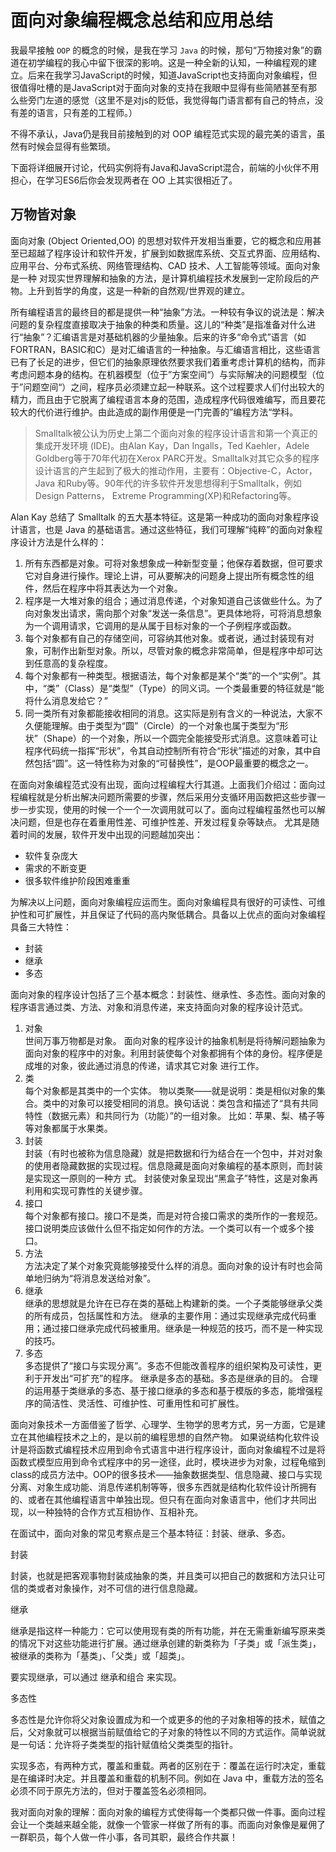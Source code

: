 # 面向对象编程概念总结和应用总结

我最早接触 `OOP` 的概念的时候，是我在学习 `Java` 的时候，那句“万物接对象”的霸道在初学编程的我心中留下很深的影响。这是一种全新的认知，一种编程观的建立。后来在我学习JavaScript的时候，知道JavaScript也支持面向对象编程，但很值得吐槽的是JavaScript对于面向对象的支持在我眼中显得有些简陋甚至有那么些旁门左道的感觉（这里不是对js的贬低，我觉得每门语言都有自己的特点，没有差的语言，只有差的工程师。）

不得不承认，Java仍是我目前接触到的对 OOP 编程范式实现的最完美的语言，虽然有时候会显得有些繁琐。

下面将详细展开讨论，代码实例将有Java和JavaScript混合，前端的小伙伴不用担心，在学习ES6后你会发现两者在 OO 上其实很相近了。

## 万物皆对象

面向对象  (Object Oriented,OO) 的思想对软件开发相当重要，它的概念和应用甚至已超越了程序设计和软件开发，扩展到如数据库系统、交互式界面、应用结构、应用平台、分布式系统、网络管理结构、CAD 技术、人工智能等领域。面向对象是一种 对现实世界理解和抽象的方法，是计算机编程技术发展到一定阶段后的产物。上升到哲学的角度，这是一种新的自然观/世界观的建立。

所有编程语言的最终目的都是提供一种“抽象”方法。一种较有争议的说法是：解决问题的复杂程度直接取决于抽象的种类和质量。这儿的“种类”是指准备对什么进行“抽象”？汇编语言是对基础机器的少量抽象。后来的许多“命令式”语言（如FORTRAN，BASIC和C）是对汇编语言的一种抽象。与汇编语言相比，这些语言已有了长足的进步，但它们的抽象原理依然要求我们着重考虑计算机的结构，而非考虑问题本身的结构。在机器模型（位于”方案空间“）与实际解决的问题模型（位于”问题空间“）之间，程序员必须建立起一种联系。这个过程要求人们付出较大的精力，而且由于它脱离了编程语言本身的范围，造成程序代码很难编写，而且要花较大的代价进行维护。由此造成的副作用便是一门完善的”编程方法“学科。

> Smalltalk被公认为历史上第二个面向对象的程序设计语言和第一个真正的集成开发环境 (IDE)。由Alan Kay，Dan Ingalls，Ted Kaehler，Adele Goldberg等于70年代初在Xerox PARC开发。Smalltalk对其它众多的程序设计语言的产生起到了极大的推动作用，主要有：Objective-C，Actor， Java 和Ruby等。90年代的许多软件开发思想得利于Smalltalk，例如Design Patterns， Extreme Programming(XP)和Refactoring等。

Alan Kay 总结了 Smalltalk 的五大基本特征。这是第一种成功的面向对象程序设计语言，也是 Java 的基础语言。通过这些特征，我们可理解“纯粹”的面向对象程序设计方法是什么样的：

1. 所有东西都是对象。可将对象想象成一种新型变量；他保存着数据，但可要求它对自身进行操作。理论上讲，可从要解决的问题身上提出所有概念性的组件，然后在程序中将其表达为一个对象。
2. 程序是一大堆对象的组合；通过消息传递，个对象知道自己该做些什么。为了向对象发出请求，需向那个对象“发送一条信息”。更具体地将，可将消息想象为一个调用请求，它调用的是从属于目标对象的一个子例程序或函数。
3. 每个对象都有自己的存储空间，可容纳其他对象。或者说，通过封装现有对象，可制作出新型对象。所以，尽管对象的概念非常简单，但是程序中却可达到任意高的复杂程度。
4. 每个对象都有一种类型。根据语法，每个对象都是某个“类”的一个“实例”。其中，“类”（Class）是“类型”（Type）的同义词。一个类最重要的特征就是“能将什么消息发给它？”
5. 同一类所有对象都能接收相同的消息。这实际是别有含义的一种说法，大家不久便能理解。由于类型为“圆”（Circle）的一个对象也属于类型为“形状”（Shape）的一个对象，所以一个圆完全能接受形式消息。这意味着可让程序代码统一指挥“形状”，令其自动控制所有符合“形状”描述的对象，其中自然包括“圆”。这一特性称为对象的“可替换性”，是OOP最重要的概念之一。

在面向对象编程范式没有出现，面向过程编程大行其道。上面我们介绍过：面向过程编程就是分析出解决问题所需要的步骤，然后采用分支循环用函数把这些步骤一步一步实现，使用的时候一个一个一次调用就可以了。面向过程编程虽然也可以解决问题，但是也存在着重用性差、可维护性差、开发过程复杂等缺点。
尤其是随着时间的发展，软件开发中出现的问题越加突出：

* 软件复杂庞大
* 需求的不断变更
* 很多软件维护阶段困难重重

为解决以上问题，面向对象编程应运而生。面向对象编程具有很好的可读性、可维护性和可扩展性，并且保证了代码的高内聚低耦合。具备以上优点的面向对象编程具备三大特性：

* 封装
* 继承
* 多态

面向对象的程序设计包括了三个基本概念：封装性、继承性、多态性。面向对象的程序语言通过类、方法、对象和消息传递，来支持面向对象的程序设计范式。
1. 对象  
世间万事万物都是对象。
面向对象的程序设计的抽象机制是将待解问题抽象为面向对象的程序中的对象。利用封装使每个对象都拥有个体的身份。程序便是成堆的对象，彼此通过消息的传递，请求其它对象 进行工作。 
2. 类  
每个对象都是其类中的一个实体。
物以类聚——就是说明：类是相似对象的集合。类中的对象可以接受相同的消息。换句话说：类包含和描述了“具有共同特性（数据元素）和共同行为（功能）”的一组对象。
比如：苹果、梨、橘子等等对象都属于水果类。 
3. 封装  
封装（有时也被称为信息隐藏）就是把数据和行为结合在一个包中，并对对象的使用者隐藏数据的实现过程。信息隐藏是面向对象编程的基本原则，而封装是实现这一原则的一种方 式。
封装使对象呈现出“黑盒子”特性，这是对象再利用和实现可靠性的关键步骤。 
4. 接口  
每个对象都有接口。接口不是类，而是对符合接口需求的类所作的一套规范。接口说明类应该做什么但不指定如何作的方法。一个类可以有一个或多个接口。
5. 方法  
方法决定了某个对象究竟能够接受什么样的消息。面向对象的设计有时也会简单地归纳为“将消息发送给对象”。 
6. 继承  
继承的思想就是允许在已存在类的基础上构建新的类。一个子类能够继承父类的所有成员，包括属性和方法。
继承的主要作用：通过实现继承完成代码重用；通过接口继承完成代码被重用。继承是一种规范的技巧，而不是一种实现的技巧。 
7. 多态  
多态提供了“接口与实现分离”。多态不但能改善程序的组织架构及可读性，更利于开发出“可扩充”的程序。
继承是多态的基础。多态是继承的目的。
合理的运用基于类继承的多态、基于接口继承的多态和基于模版的多态，能增强程序的简洁性、灵活性、可维护性、可重用性和可扩展性。

面向对象技术一方面借鉴了哲学、心理学、生物学的思考方式，另一方面，它是建立在其他编程技术之上的，是以前的编程思想的自然产物。
如果说结构化软件设计是将函数式编程技术应用到命令式语言中进行程序设计，面向对象编程不过是将函数式模型应用到命令式程序中的另一途径，此时，模块进步为对象，过程龟缩到class的成员方法中。OOP的很多技术——抽象数据类型、信息隐藏、接口与实现分离、对象生成功能、消息传递机制等等，很多东西就是结构化软件设计所拥有的、或者在其他编程语言中单独出现。但只有在面向对象语言中，他们才共同出现，以一种独特的合作方式互相协作、互相补充。


在面试中，面向对象的常见考察点是三个基本特征：封装、继承、多态。

封装

封装，也就是把客观事物封装成抽象的类，并且类可以把自己的数据和方法只让可信的类或者对象操作，对不可信的进行信息隐藏。

继承

继承是指这样一种能力：它可以使用现有类的所有功能，并在无需重新编写原来类的情况下对这些功能进行扩展。通过继承创建的新类称为「子类」或「派生类」，被继承的类称为「基类」、「父类」或「超类」。

要实现继承，可以通过 继承和组合 来实现。

多态性

多态性是允许你将父对象设置成为和一个或更多的他的子对象相等的技术，赋值之后，父对象就可以根据当前赋值给它的子对象的特性以不同的方式运作。简单说就是一句话：允许将子类类型的指针赋值给父类类型的指针。

实现多态，有两种方式，覆盖和重载。两者的区别在于：覆盖在运行时决定，重载是在编译时决定。并且覆盖和重载的机制不同。例如在 Java 中，重载方法的签名必须不同于原先方法的，但对于覆盖签名必须相同。



我对面向对象的理解：面向对象的编程方式使得每一个类都只做一件事。面向过程会让一个类越来越全能，就像一个管家一样做了所有的事。而面向对象像是雇佣了一群职员，每个人做一件小事，各司其职，最终合作共赢！